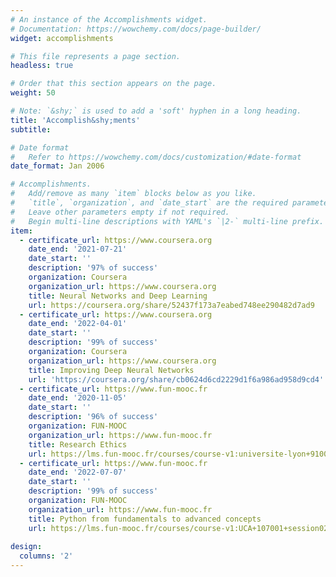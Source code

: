 ```yaml
---
# An instance of the Accomplishments widget.
# Documentation: https://wowchemy.com/docs/page-builder/
widget: accomplishments

# This file represents a page section.
headless: true

# Order that this section appears on the page.
weight: 50

# Note: `&shy;` is used to add a 'soft' hyphen in a long heading.
title: 'Accomplish&shy;ments'
subtitle:

# Date format
#   Refer to https://wowchemy.com/docs/customization/#date-format
date_format: Jan 2006

# Accomplishments.
#   Add/remove as many `item` blocks below as you like.
#   `title`, `organization`, and `date_start` are the required parameters.
#   Leave other parameters empty if not required.
#   Begin multi-line descriptions with YAML's `|2-` multi-line prefix.
item:
  - certificate_url: https://www.coursera.org
    date_end: '2021-07-21'
    date_start: ''
    description: '97% of success'
    organization: Coursera
    organization_url: https://www.coursera.org
    title: Neural Networks and Deep Learning
    url: https://coursera.org/share/52437f173a7eabed748ee290482d7ad9
  - certificate_url: https://www.coursera.org
    date_end: '2022-04-01'
    date_start: ''
    description: '99% of success'
    organization: Coursera
    organization_url: https://www.coursera.org
    title: Improving Deep Neural Networks
    url: 'https://coursera.org/share/cb0624d6cd2229d1f6a986ad958d9cd4'
  - certificate_url: https://www.fun-mooc.fr
    date_end: '2020-11-05'
    date_start: ''
    description: '96% of success'
    organization: FUN-MOOC
    organization_url: https://www.fun-mooc.fr
    title: Research Ethics
    url: https://lms.fun-mooc.fr/courses/course-v1:universite-lyon+91001+session05/info
  - certificate_url: https://www.fun-mooc.fr
    date_end: '2022-07-07'
    date_start: ''
    description: '99% of success'
    organization: FUN-MOOC
    organization_url: https://www.fun-mooc.fr
    title: Python from fundamentals to advanced concepts
    url: https://lms.fun-mooc.fr/courses/course-v1:UCA+107001+session02/courseware/39f73ecca8274b48b5edc06d00ab259c
  
design:
  columns: '2'
---
```

